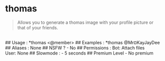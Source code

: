 # thomas

> Allows you to generate a thomas image with your profile picture or that of your friends.

<br>
## Usage :
*thomas <@member>
## Examples :
*thomas @Mr¤KayJayDee
## Aliases :
None
## NSFW ?
- No
## Permissions :
Bot: Attach files
<br>
User: None
## Slowmode :
- 5 seconds
## Premium Level
- No premium
